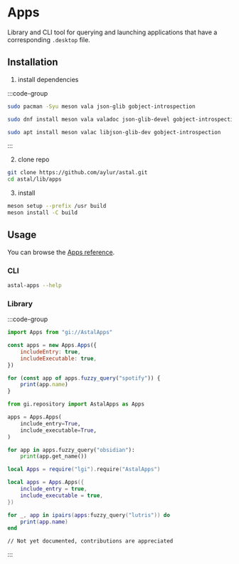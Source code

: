 # Apps

Library and CLI tool for querying and launching
applications that have a corresponding `.desktop` file.

## Installation

1. install dependencies

:::code-group

```sh [<i class="devicon-archlinux-plain"></i> Arch]
sudo pacman -Syu meson vala json-glib gobject-introspection
```

```sh [<i class="devicon-fedora-plain"></i> Fedora]
sudo dnf install meson vala valadoc json-glib-devel gobject-introspection-devel
```

```sh [<i class="devicon-ubuntu-plain"></i> Ubuntu]
sudo apt install meson valac libjson-glib-dev gobject-introspection
```

:::

2. clone repo

```sh
git clone https://github.com/aylur/astal.git
cd astal/lib/apps
```

3. install

```sh
meson setup --prefix /usr build
meson install -C build
```

## Usage

You can browse the [Apps reference](https://aylur.github.io/libastal/apps).

### CLI

```sh
astal-apps --help
```

### Library

:::code-group

```js [<i class="devicon-javascript-plain"></i> JavaScript]
import Apps from "gi://AstalApps"

const apps = new Apps.Apps({
    includeEntry: true,
    includeExecutable: true,
})

for (const app of apps.fuzzy_query("spotify")) {
    print(app.name)
}
```

```py [<i class="devicon-python-plain"></i> Python]
from gi.repository import AstalApps as Apps

apps = Apps.Apps(
    include_entry=True,
    include_executable=True,
)

for app in apps.fuzzy_query("obsidian"):
    print(app.get_name())

```

```lua [<i class="devicon-lua-plain"></i> Lua]
local Apps = require("lgi").require("AstalApps")

local apps = Apps.Apps({
    include_entry = true,
    include_executable = true,
})

for _, app in ipairs(apps:fuzzy_query("lutris")) do
    print(app.name)
end
```

```vala [<i class="devicon-vala-plain"></i> Vala]
// Not yet documented, contributions are appreciated
```

:::
